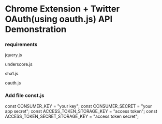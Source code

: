 # Chrome Extension + Twitter OAuth(using oauth.js) API Demonstration

### requirements

jquery.js

underscore.js

sha1.js

oauth.js

### Add file const.js

const CONSUMER_KEY = "your key";
const CONSUMER_SECRET = "your app secret";
const ACCESS_TOKEN_STORAGE_KEY = "access token";
const ACCESS_TOKEN_SECRET_STORAGE_KEY = "access token secret";

